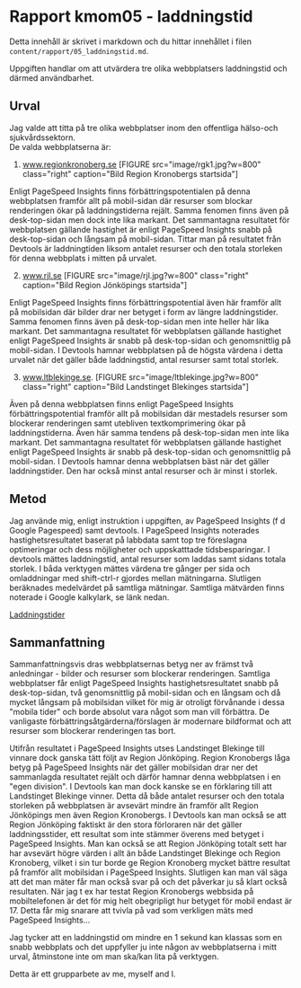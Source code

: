 ---
---
Rapport kmom05 - laddningstid
=========================

Detta innehåll är skrivet i markdown och du hittar innehållet i filen `content/rapport/05_laddningstid.md`.

Uppgiften handlar om att utvärdera tre olika webbplatsers laddningstid och därmed användbarhet.

Urval
-------------------------
Jag valde att titta på tre olika webbplatser inom den offentliga hälso-och sjukvårdssektorn.<br>
De valda webbplatserna är:<br>

1. www.regionkronoberg.se
[FIGURE src="image/rgk1.jpg?w=800" class="right" caption="Bild Region Kronobergs startsida"]<br>

Enligt PageSpeed Insights finns förbättringspotentialen på denna webbplatsen framför allt på mobil-sidan där resurser som blockar renderingen ökar på laddningstiderna rejält. Samma fenomen finns även på desk-top-sidan men dock inte lika markant. Det sammantagna resultatet för webbplatsen gällande hastighet är enligt PageSpeed Insights snabb på desk-top-sidan och långsam på mobil-sidan.
Tittar man på resultatet från Devtools är laddningtiden liksom antalet resurser och den totala storleken för denna webbplats i mitten på urvalet.

2. www.rjl.se
[FIGURE src="image/rjl.jpg?w=800" class="right" caption="Bild Region Jönköpings startsida"]<br>

Enligt PageSpeed Insights finns förbättringspotential även här framför allt på mobilsidan där bilder drar ner betyget i form av längre laddningstider. Samma fenomen finns även på desk-top-sidan men inte heller här lika markant.
Det sammantagna resultatet för webbplatsen gällande hastighet enligt PageSpeed Insights är snabb på desk-top-sidan och genomsnittlig på mobil-sidan.
I Devtools hamnar webbplatsen på de högsta värdena i detta urvalet när det gäller både laddningstid, antal resurser samt total storlek.

3. www.ltblekinge.se.
[FIGURE src="image/ltblekinge.jpg?w=800" class="right" caption="Bild Landstinget Blekinges startsida"]<br>

Även på denna webbplatsen finns enligt PageSpeed Insights förbättringspotential framför allt på mobilsidan där mestadels resurser som blockerar renderingen samt utebliven textkomprimering ökar på laddningstiderna. Även här samma tendens på desk-top-sidan men inte lika markant.
Det sammantagna resultatet för webbplatsen gällande hastighet enligt PageSpeed Insights är snabb på desk-top-sidan och genomsnittlig på mobil-sidan.
I Devtools hamnar denna webbplatsen bäst när det gäller laddningstider. Den har också minst antal resurser och är minst i storlek.

Metod
-------------------------
Jag använde mig, enligt instruktion i uppgiften, av PageSpeed Insights (f d Google Pagespeed) samt devtools. I PageSpeed Insights noterades hastighetsresultatet baserat på labbdata samt top tre föreslagna optimeringar och dess möjligheter och uppskatttade tidsbesparingar. I devtools mättes laddningstid, antal resurser som laddas samt sidans totala storlek. I båda verktygen mättes värdena tre gånger per sida och omladdningar med shift-ctrl-r gjordes mellan mätningarna. Slutligen beräknades medelvärdet på samtliga mätningar. Samtliga mätvärden finns noterade i Google kalkylark, se länk nedan.

[Laddningstider](links\laddningstid-kmom05.xlsx)  

Sammanfattning
-------------------------
Sammanfattningsvis dras webbplatsernas betyg ner av främst två anledningar - bilder och resurser som blockerar renderingen. Samtliga webbplatser får enligt PageSpeed Insights hastighetsresultatet snabb på desk-top-sidan, två genomsnittlig på mobil-sidan och en långsam och då mycket långsam på mobilsidan vilket för mig är otroligt förvånande i dessa "mobila tider" och borde absolut vara något som man vill förbättra. De vanligaste förbättringsåtgärderna/förslagen är modernare bildformat och att resurser som blockerar renderingen tas bort.


Utifrån resultatet i PageSpeed Insights utses Landstinget Blekinge till vinnare dock ganska tätt följt av Region Jönköping. Region Kronobergs låga betyg på PageSpeed Insights när det gäller mobilsidan drar ner det sammanlagda resultatet rejält och därför hamnar denna webbplatsen i en "egen division". I Devtools kan man dock kanske se en förklaring till att Landstinget Blekinge vinner. Detta då både antalet resurser och den totala storleken på webbplatsen är avsevärt mindre än framför allt Region Jönköpings men även Region Kronobergs. I Devtools kan man också se att Region Jönköping faktiskt är den stora förloraren när det gäller laddningsstider, ett resultat som inte stämmer överens med betyget i PageSpeed Insights. Man kan också se att Region Jönköping totalt sett har har avsevärt högre värden i allt än både Landstinget Blekinge och Region Kronoberg, vilket i sin tur borde ge Region Kronoberg mycket bättre resultat på framför allt mobilsidan i PageSpeed Insights. Slutligen kan man väl säga att det man mäter får man också svar på och det påverkar ju så klart också resultaten. När jag t ex har testat Region Kronobergs webbsida på mobiltelefonen är det för mig helt obegripligt hur betyget för mobil endast är 17. Detta får mig snarare att tvivla på vad som verkligen mäts med PageSpeed Insights...

Jag tycker att en laddningstid om mindre en 1 sekund kan klassas som en snabb webbplats och det uppfyller ju inte någon av webbplatserna i mitt urval, åtminstone inte om man ska/kan lita på verktygen.

Detta är ett grupparbete av me, myself and I.
